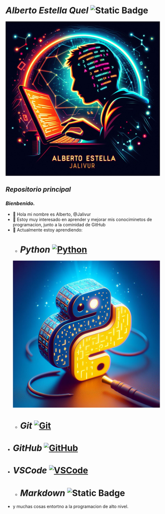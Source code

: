 # ***Alberto Estella Quel***  ![Static Badge](https://img.shields.io/badge/Alberto_Estella-%40Jalivur-red)

![@Jalivur](Images/Logoderecha2.jpg)
## *Repositorio principal*
### *Bienbenido.*
- 👋 Hola mi nombre es Alberto, @Jalivur
- 👀 Estoy muy interesado en aprender y mejorar mis conociminetos de programacion, junto a la cominidad de GitHub
- 🌱 Actualmente estoy aprendiendo:
    - # ***Python*** [![Python](https://img.shields.io/badge/Python-blue?style=flat&logo=python&logoColor=yellow&labelColor=101010)]()
  ![logo python|5](Images/LogoPython.jpg)
    - # ***Git*** [![Git](https://img.shields.io/badge/Git.-red?style=flat&logo=git&logoColor=red&labelColor=white)]()
<!--  ![logo Git|5](Images/LogoGit.jpg) -->
  - # ***GitHub*** [![GitHub](https://img.shields.io/badge/GitHub-black?style=flat&logo=github&logoColor=black&labelColor=white)]() 
<!--  ![logo GitHub|5](Images/LogoGithub.jpg) -->
  - # ***VSCode*** [![VSCode](https://img.shields.io/badge/Visual%20Studio%20Code-blue?style=flat&logo=Visual%20Studio%20Code&logoColor=blue&labelColor=white)]()
    - # ***Markdown*** ![Static Badge](https://img.shields.io/badge/Markdown-white?style=flat%20&logo=Markdown&logoColor=white%20&labelColor=black)

  - y muchas cosas entortno a la programacion de alto nivel.

<!--- ![@Jalivur](Images/Logofrente2.jpg)
--->
<!---
Jalivur/Jalivur is a ✨ special ✨ repository because its `README.md` (this file) appears on your GitHub profile.
You can click the Preview link to take a look at your changes.
--->
